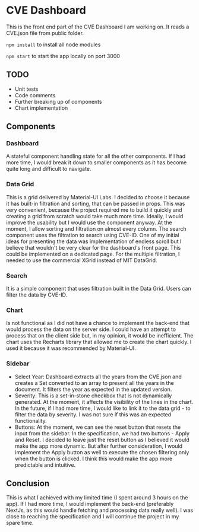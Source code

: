 # CVE Dashboard

This is the front end part of the CVE Dashboard I am working on. It reads a CVE.json file from public folder. 

`npm install` to install all node modules

`npm start` to start the app locally on port 3000

## TODO
- Unit tests
- Code comments
- Further breaking up of components
- Chart implementation

## Components

### Dashboard
A stateful component handling state for all the other components. If I had more time, I would break it down to smaller components as it has become quite long and difficult to navigate. 

### Data Grid
This is a grid delivered by Material-UI Labs. I decided to choose it because it has built-in filtration and sorting, that can be passed in props. This was very convenient, because the project required me to build it quickly and creating a grid from scratch would take much more time. Ideally, I would improve the usability but I would use the component anyway. At the moment, I allow sorting and filtration on almost every column. The search component uses the filtration to search using CVE-ID. One of my initial ideas for presenting the data was implementation of endless scroll but I believe that wouldn't be very clear for the dashboard's front page. This could be implemented on a dedicated page. For the multiple filtration, I needed to use the commercial XGrid instead of MIT DataGrid. 

### Search
It is a simple component that uses filtration built in the Data Grid. Users can filter the data by CVE-ID. 

### Chart
Is not functional as I did not have a chance to implement the back-end that would process the data on the server side. I could have an attempt to process that on the client side but, in my opinion, it would be inefficient. The chart uses the Recharts library that allowed me to create the chart quickly. I used it because it was recommended by Material-UI. 

### Sidebar
- Select Year: Dashboard extracts all the years from the CVE.json and creates a Set converted to an array to present all the years in the document. It filters the year as expected in the updated version. 
- Severity: This is a set-in-stone checkbox that is not dynamically generated. At the moment, it affects the visibility of the lines in the chart. In the future, if I had more time, I would like to link it to the data grid - to filter the data by severity. I was not sure if this was an expected functionality. 
- Buttons: At the moment, we can see the reset button that resets the input from the sidebar. In the specification, we had two buttons - Apply and Reset. I decided to leave just the reset button as I believed it would make the app more dynamic. But after further consideration, I would implement the Apply button as well to execute the chosen filtering only when the button is clicked. I think this would make the app more predictable and intuitive. 

## Conclusion
This is what I achieved with my limited time (I spent around 3 hours on the app). If I had more time, I would implement the back-end (preferably NextJs, as this would handle fetching and processing data really well). I was close to reaching the specification and I will continue the project in my spare time. 
